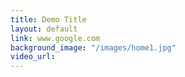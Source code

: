 ```yaml
---
title: Demo Title
layout: default
link: www.google.com
background_image: "/images/home1.jpg"
video_url: 
---
```



